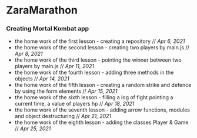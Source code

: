<h1>ZaraMarathon</h1>

<h3>Creating Mortal Kombat app</h3>

<ul>
	<li>the home work of the first lesson - creating a repository // <i>Apr 6, 2021</i> </li>
	<li>the home work of the second lesson - creating two players by main.js // <i>Apr 8, 2021</i> </li>
	<li>the home work of the third lesson - pointing the winner between two players by main.js // <i>Apr 11, 2021</i> </li>
	<li>the home work of the fourth lesson - adding three methods in the objects // <i>Apr 14, 2021</i> </li>
	<li>the home work of the fifth lesson - creating a random strike and defence by using the form elements // <i>Apr 15, 2021</i> </li>
	<li>the home work of the sixth lesson - filling a log of fight pointing a current time, a value of players hp // <i>Apr 18, 2021</i> </li>
	<li>the home work of the seventh lesson - adding arrow functions, modules and object destructuring // <i>Apr 21, 2021</i> </li>
	<li>the home work of the eighth lesson - adding the classes Player & Game // <i>Apr 25, 2021</i> </li>
</ul>
